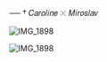  ── † 𝐶𝑎𝑟𝑜𝑙𝑖𝑛𝑒  𓏴   𝑀𝑖𝑟𝑜𝑠𝑙𝑎𝑣 
 
![IMG_1898](https://github.com/user-attachments/assets/df0d25c2-e719-4278-b86f-73844359cf8d)


![IMG_1898](https://tenor.com/view/project-sekai-vivid-bad-squad-akitoya-akito-toya-gif-26826705)
